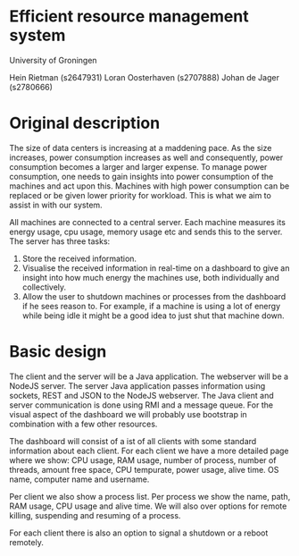 # Efficient resource management system

University of Groningen

Hein Rietman (s2647931)
Loran Oosterhaven (s2707888)
Johan de Jager (s2780666)

# Original description

The size of data centers is increasing at a maddening pace. As the size increases, power consumption increases as well and consequently, power consumption becomes a larger and larger expense.
To manage power consumption, one needs to gain insights into power consumption of the machines and act upon this. 
Machines with high power consumption can be replaced or be given lower priority for workload. This is what we aim to assist in with our system.

All machines are connected to a central server. Each machine measures its energy usage, cpu usage, memory usage etc and sends this to the server. 
The server has three tasks:

1. Store the received information.
2. Visualise the received information in real-time on a dashboard to give an insight into how much energy the machines use, both individually and collectively.
3. Allow the user to shutdown machines or processes from the dashboard if he sees reason to. For example, if a machine is using a lot of energy while being idle it might be a good idea to just shut that machine down.

# Basic design

The client and the server will be a Java application. The webserver will be a NodeJS server.
The server Java application passes information using sockets, REST and JSON to the NodeJS webserver.
The Java client and server communication is done using RMI and a message queue.
For the visual aspect of the dashboard we will probably use bootstrap in combination with a few other resources.

The dashboard will consist of a ist of all clients with some standard information about each client.
For each client we have a more detailed page where we show: CPU usage, RAM usage, number of process, number of threads, amount free space, CPU tempurate, power usage, alive time.
OS name, computer name and username.

Per client we also show a process list. Per process we show the name, path, RAM usage, CPU usage and alive time. 
We will also over options for remote killing, suspending and resuming of a process.

For each client there is also an option to signal a shutdown or a reboot remotely.